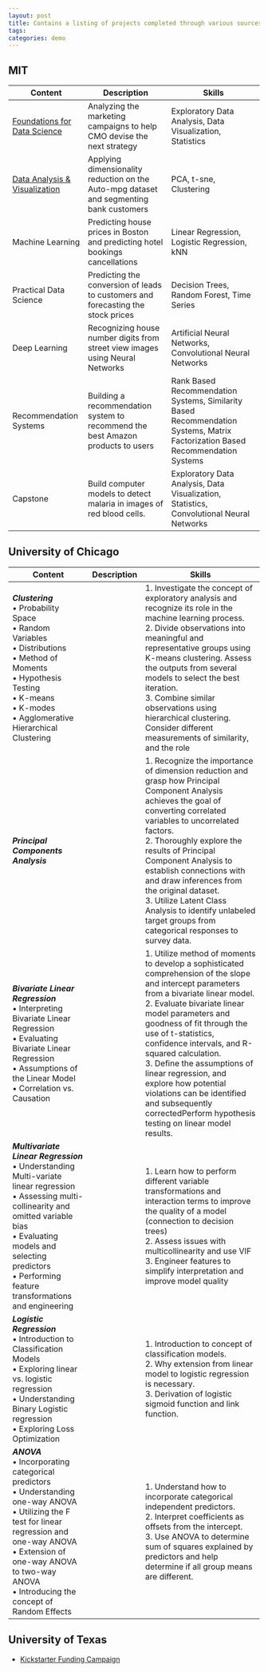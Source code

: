 ```yaml
---
layout: post
title: Contains a listing of projects completed through various sources.  
tags: 
categories: demo
---
```


## MIT

| Content                         	| Description                                                                               	| Skills                                                                                                                            	|
|---------------------------------	|-------------------------------------------------------------------------------------------	|-----------------------------------------------------------------------------------------------------------------------------------	|
| [Foundations   for Data Science](https://github.com/MikeHankinson/1_MIT_Foundations_For_Data_Science/)  	| Analyzing the marketing   campaigns to help CMO devise the next strategy                  	| Exploratory   Data Analysis, Data Visualization, Statistics                                                                       	|
| [Data   Analysis & Visualization](https://github.com/MikeHankinson/2_MIT_Data-Analysis_and_Visualization)   	| Applying dimensionality   reduction on the Auto-mpg dataset and segmenting bank customers 	| PCA, t-sne, Clustering                                                                                                            	|
| Machine   Learning              	| Predicting house prices in   Boston and predicting hotel bookings cancellations           	| Linear Regression, Logistic   Regression, kNN                                                                                     	|
| Practical   Data Science        	| Predicting the conversion of   leads to customers and forecasting the stock prices        	| Decision Trees, Random Forest,   Time Series                                                                                      	|
| Deep   Learning<br>             	| Recognizing house number digits   from street view images using Neural Networks           	| Artificial Neural Networks,   Convolutional Neural Networks                                                                       	|
| Recommendation   Systems        	| Building a recommendation system   to recommend the best Amazon products to users         	| Rank Based Recommendation   Systems, Similarity Based Recommendation Systems, Matrix Factorization Based   Recommendation Systems 	|
| Capstone                        	| Build computer models to detect   malaria in images of red blood cells.                   	| Exploratory Data Analysis, Data   Visualization, Statistics, Convolutional Neural Networks                                        	|                           	|


## University of Chicago

| Content                                                                                                                                                                                                                                                                                	| Description 	| Skills                                                                                                                                                                                                                                                                                                                                                                                                                                                                                                          	|
|----------------------------------------------------------------------------------------------------------------------------------------------------------------------------------------------------------------------------------------------------------------------------------------	|-------------	|-----------------------------------------------------------------------------------------------------------------------------------------------------------------------------------------------------------------------------------------------------------------------------------------------------------------------------------------------------------------------------------------------------------------------------------------------------------------------------------------------------------------	|
| _**Clustering**_   <br>     • Probability Space<br>     • Random Variables<br>     • Distributions<br>     • Method of Moments<br>     • Hypothesis Testing<br>     • K-means<br>     • K-modes<br>     • Agglomerative Hierarchical Clustering                                        	|             	| 1. Investigate the concept of   exploratory analysis and recognize its role in the machine learning   process.<br>     2. Divide observations into meaningful and representative groups using   K-means clustering. Assess the outputs from several models to select the best   iteration.<br>     3. Combine similar observations using hierarchical clustering. Consider   different measurements of similarity, and the role                                                                                 	|
| _**Principal   Components Analysis**_                                                                                                                                                                                                                                                  	|             	| 1. Recognize the importance of   dimension reduction and grasp how Principal Component Analysis achieves the   goal of converting correlated variables to uncorrelated factors.<br>     2. Thoroughly explore the results of Principal Component Analysis to establish   connections with and draw inferences from the original dataset.<br>     3. Utilize Latent Class Analysis to identify unlabeled target groups from   categorical responses to survey data.                                              	|
| _**Bivariate Linear Regression**_     <br>     • Interpreting Bivariate Linear Regression<br>     • Evaluating Bivariate Linear Regression<br>     • Assumptions of the Linear Model<br>     • Correlation vs. Causation<br>                                                           	|             	| 1. Utilize method of moments to   develop a sophisticated comprehension of the slope and intercept parameters   from a bivariate linear model.<br>     2. Evaluate bivariate linear model parameters and goodness of fit through   the use of t-statistics, confidence intervals, and R-squared   calculation.<br>     3. Define the assumptions of linear regression, and explore how potential   violations can be identified and subsequently correctedPerform hypothesis   testing on linear model results. 	|
| _**Multivariate Linear Regression**_  <br>     • Understanding Multi-variate linear regression<br>     • Assessing multi-collinearity and omitted variable bias<br>     • Evaluating models and selecting predictors<br>     • Performing feature transformations and engineering      	|             	| 1. Learn how to perform   different variable transformations and interaction terms to improve the   quality of a model (connection to decision trees)<br>     2. Assess issues with multicollinearity and use VIF<br>     3. Engineer features to simplify interpretation and improve model quality                                                                                                                                                                                                             	|
| _**Logistic Regression**_     <br>     • Introduction to Classification Models<br>     • Exploring linear vs. logistic regression<br>     • Understanding Binary Logistic regression<br>     • Exploring Loss Optimization                                                             	|             	| 1. Introduction to concept of   classification models.<br>     2. Why extension from linear model to logistic regression is   necessary.<br>     3. Derivation of logistic sigmoid function and link function.                                                                                                                                                                                                                                                                                                  	|
| _**ANOVA**_     <br>     • Incorporating categorical predictors<br>     • Understanding one-way ANOVA<br>     • Utilizing the F test for linear regression and one-way ANOVA<br>     • Extension of one-way ANOVA to two-way ANOVA<br>     • Introducing the concept of Random Effects 	|             	| 1. Understand how to incorporate   categorical independent predictors.<br>     2. Interpret coefficients as offsets from the intercept.<br>     3. Use ANOVA to determine sum of squares explained by predictors and help   determine if all group means are different.                                                                                                                                                                                                                                         	|


## University of Texas
- [Kickstarter Funding Campaign](https://github.com/MikeHankinson/kickstarter-analysis)

